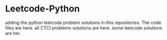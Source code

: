 # Leetcode-Python
adding the python leetcode problem solutions in this repositories. 
The code files are here.
all CTCI problems solutions are here.
some leetcode solutions are her.




















































































































































































































































































































































































































































































































































































